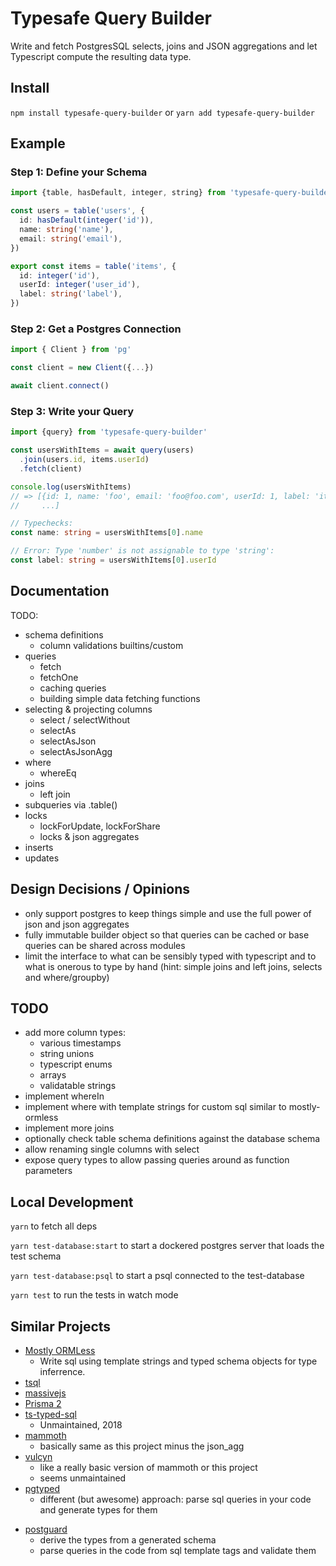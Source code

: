 # Typesafe Query Builder

Write and fetch PostgresSQL selects, joins and JSON aggregations and let Typescript compute the resulting data type.

## Install

`npm install typesafe-query-builder` or `yarn add typesafe-query-builder`

## Example

### Step 1: Define your Schema

```typescript
import {table, hasDefault, integer, string} from 'typesafe-query-builder'

const users = table('users', {
  id: hasDefault(integer('id')),
  name: string('name'),
  email: string('email'),
})

export const items = table('items', {
  id: integer('id'),
  userId: integer('user_id'),
  label: string('label'),
})
```

### Step 2: Get a Postgres Connection

```typescript
import { Client } from 'pg'

const client = new Client({...})

await client.connect()
```

### Step 3: Write your Query

```typescript
import {query} from 'typesafe-query-builder'

const usersWithItems = await query(users)
  .join(users.id, items.userId)
  .fetch(client)

console.log(usersWithItems)
// => [{id: 1, name: 'foo', email: 'foo@foo.com', userId: 1, label: 'item-1'},
//     ...]

// Typechecks:
const name: string = usersWithItems[0].name

// Error: Type 'number' is not assignable to type 'string':
const label: string = usersWithItems[0].userId
```

## Documentation

TODO:

- schema definitions
  - column validations builtins/custom
- queries
  - fetch
  - fetchOne
  - caching queries
  - building simple data fetching functions
- selecting & projecting columns
  - select / selectWithout
  - selectAs
  - selectAsJson
  - selectAsJsonAgg
- where
  - whereEq
- joins
  - left join
- subqueries via .table()
- locks
  - lockForUpdate, lockForShare
  - locks & json aggregates
- inserts
- updates

## Design Decisions / Opinions

- only support postgres to keep things simple and use the full power of json
  and json aggregates
- fully immutable builder object so that queries can be cached or base queries
  can be shared across modules
- limit the interface to what can be sensibly typed with typescript and to
  what is onerous to type by hand (hint: simple joins and left joins, selects
  and where/groupby)

## TODO

- add more column types:
  - various timestamps
  - string unions
  - typescript enums
  - arrays
  - validatable strings
- implement whereIn
- implement where with template strings for custom sql similar to mostly-ormless
- implement more joins
- optionally check table schema definitions against the database schema
- allow renaming single columns with select
- expose query types to allow passing queries around as function parameters

## Local Development

`yarn` to fetch all deps

`yarn test-database:start` to start a dockered postgres server that loads the test schema

`yarn test-database:psql` to start a psql connected to the test-database

`yarn test` to run the tests in watch mode

## Similar Projects

* [Mostly ORMLess](https://github.com/jawj/mostly-ormless/blob/master/README.md)
  - Write sql using template strings and typed schema objects for type inferrence.
* [tsql](https://github.com/AnyhowStep/tsql)
* [massivejs](https://massivejs.org)
* [Prisma 2](https://www.prisma.io)
* [ts-typed-sql](https://github.com/phiresky/ts-typed-sql)
  - Unmaintained, 2018
* [mammoth](https://github.com/Ff00ff/mammoth)
  - basically same as this project minus the json_agg
* [vulcyn](https://github.com/travigd/vulcyn)
  - like a really basic version of mammoth or this project
  - seems unmaintained
* [pgtyped](https://github.com/adelsz/pgtyped)
  - different (but awesome) approach: parse sql queries in your code and
    generate types for them
- [postguard](https://github.com/andywer/postguard)
  - derive the types from a generated schema
  - parse queries in the code from sql template tags and validate them
